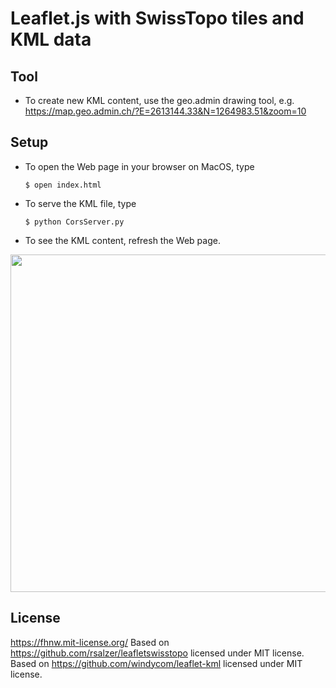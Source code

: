 # Leaflet.js with SwissTopo tiles and KML data

## Tool
* To create new KML content, use the geo.admin drawing tool, e.g.
    https://map.geo.admin.ch/?E=2613144.33&N=1264983.51&zoom=10

## Setup
* To open the Web page in your browser on MacOS, type<pre>
    ```$ open index.html```</pre>
* To serve the KML file, type<pre>
    ```$ python CorsServer.py```</pre>
* To see the KML content, refresh the Web page.

<img width="540" src="https://live.staticflickr.com/65535/51032013767_00f2140fed_b.jpg"/>

## License
https://fhnw.mit-license.org/
Based on https://github.com/rsalzer/leafletswisstopo licensed under MIT license.
Based on https://github.com/windycom/leaflet-kml licensed under MIT license.
